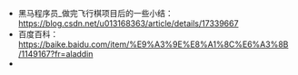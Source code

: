 * 黑马程序员_做完飞行棋项目后的一些小结：https://blog.csdn.net/u013168363/article/details/17339667
* 百度百科：https://baike.baidu.com/item/%E9%A3%9E%E8%A1%8C%E6%A3%8B/1149167?fr=aladdin
* 
